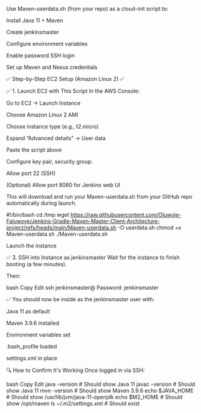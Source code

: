 Use Maven-userdata.sh (from your repo) as a cloud-init script to:

Install Java 11 + Maven

Create jenkinsmaster

Configure environment variables

Enable password SSH login

Set up Maven and Nexus credentials

✅ Step-by-Step EC2 Setup (Amazon Linux 2)
✅ 


✅ 1. Launch EC2 with This Script
In the AWS Console:

Go to EC2 → Launch Instance

Choose Amazon Linux 2 AMI

Choose instance type (e.g., t2.micro)

Expand “Advanced details” → User data

Paste the script above

Configure key pair, security group:

Allow port 22 (SSH)

(Optional) Allow port 8080 for Jenkins web UI

This will download and run your Maven-userdata.sh from your GitHub repo automatically during launch.

#!/bin/bash
cd /tmp
wget https://raw.githubusercontent.com/Oluwole-Faluwoye/Jenkins-Gradle-Maven-Master-Client-Architecture-project/refs/heads/main/Maven-userdata.sh -O userdata.sh
chmod +x Maven-userdata.sh
./Maven-userdata.sh

Launch the instance

✅ 3. SSH into Instance as jenkinsmaster
Wait for the instance to finish booting (a few minutes).

Then:

bash
Copy
Edit
ssh jenkinsmaster@<your-ec2-public-ip>
Password: jenkinsmaster

✅ You should now be inside as the jenkinsmaster user with:

Java 11 as default

Maven 3.9.6 installed

Environment variables set

.bash_profile loaded

settings.xml in place

🔍 How to Confirm It's Working
Once logged in via SSH:

bash
Copy
Edit
java -version         # Should show Java 11
javac -version        # Should show Java 11
mvn -version          # Should show Maven 3.9.6
echo $JAVA_HOME       # Should show /usr/lib/jvm/java-11-openjdk
echo $M2_HOME         # Should show /opt/maven
ls ~/.m2/settings.xml # Should exist